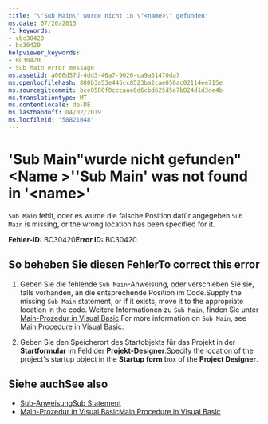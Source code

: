 ```yaml
---
title: "\"Sub Main\" wurde nicht in \"<name>\" gefunden"
ms.date: 07/20/2015
f1_keywords:
- vbc30420
- bc30420
helpviewer_keywords:
- BC30420
- Sub Main error message
ms.assetid: a006d57d-4dd3-46a7-9026-ca9a31470da7
ms.openlocfilehash: 880b3a53e445cc8523ba2cae050ac02114ee715e
ms.sourcegitcommit: bce0586f0cccaae6d6cbd625d5a7b824d1d3de4b
ms.translationtype: MT
ms.contentlocale: de-DE
ms.lasthandoff: 04/02/2019
ms.locfileid: "58821048"
---
```

# <a name="sub-main-was-not-found-in-name"></a><span data-ttu-id="35860-102">'Sub Main"wurde nicht gefunden"\<Name >'</span><span class="sxs-lookup"><span data-stu-id="35860-102">'Sub Main' was not found in '\<name>'</span></span>
<span data-ttu-id="35860-103">`Sub Main` fehlt, oder es wurde die falsche Position dafür angegeben.</span><span class="sxs-lookup"><span data-stu-id="35860-103">`Sub Main` is missing, or the wrong location has been specified for it.</span></span>  
  
 <span data-ttu-id="35860-104">**Fehler-ID:** BC30420</span><span class="sxs-lookup"><span data-stu-id="35860-104">**Error ID:** BC30420</span></span>  
  
## <a name="to-correct-this-error"></a><span data-ttu-id="35860-105">So beheben Sie diesen Fehler</span><span class="sxs-lookup"><span data-stu-id="35860-105">To correct this error</span></span>  
  
1.  <span data-ttu-id="35860-106">Geben Sie die fehlende `Sub Main`-Anweisung, oder verschieben Sie sie, falls vorhanden, an die entsprechende Position im Code.</span><span class="sxs-lookup"><span data-stu-id="35860-106">Supply the missing `Sub Main` statement, or if it exists, move it to the appropriate location in the code.</span></span> <span data-ttu-id="35860-107">Weitere Informationen zu `Sub Main`, finden Sie unter [Main-Prozedur in Visual Basic](../../../visual-basic/programming-guide/program-structure/main-procedure.md).</span><span class="sxs-lookup"><span data-stu-id="35860-107">For more information on `Sub Main`, see [Main Procedure in Visual Basic](../../../visual-basic/programming-guide/program-structure/main-procedure.md).</span></span>  
  
2.  <span data-ttu-id="35860-108">Geben Sie den Speicherort des Startobjekts für das Projekt in der **Startformular** im Feld der **Projekt-Designer**.</span><span class="sxs-lookup"><span data-stu-id="35860-108">Specify the location of the project's startup object in the **Startup form** box of the **Project Designer**.</span></span>  
  
## <a name="see-also"></a><span data-ttu-id="35860-109">Siehe auch</span><span class="sxs-lookup"><span data-stu-id="35860-109">See also</span></span>

- [<span data-ttu-id="35860-110">Sub-Anweisung</span><span class="sxs-lookup"><span data-stu-id="35860-110">Sub Statement</span></span>](../../../visual-basic/language-reference/statements/sub-statement.md)
- [<span data-ttu-id="35860-111">Main-Prozedur in Visual Basic</span><span class="sxs-lookup"><span data-stu-id="35860-111">Main Procedure in Visual Basic</span></span>](../../../visual-basic/programming-guide/program-structure/main-procedure.md)
